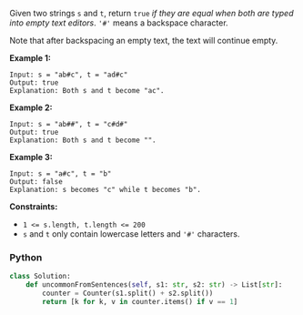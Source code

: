 Given two strings  `s`  and  `t`, return  `true`  _if they are equal when both are typed into empty text editors_.  `'#'`  means a backspace character.

Note that after backspacing an empty text, the text will continue empty.

**Example 1:**
```
Input: s = "ab#c", t = "ad#c"
Output: true
Explanation: Both s and t become "ac".
```

**Example 2:**
```
Input: s = "ab##", t = "c#d#"
Output: true
Explanation: Both s and t become "".
```

**Example 3:**
```
Input: s = "a#c", t = "b"
Output: false
Explanation: s becomes "c" while t becomes "b".
```

**Constraints:**

-   `1 <= s.length, t.length <= 200`
-   `s`  and  `t`  only contain lowercase letters and  `'#'`  characters.


### Python
```python
class Solution:
    def uncommonFromSentences(self, s1: str, s2: str) -> List[str]:
        counter = Counter(s1.split() + s2.split())
        return [k for k, v in counter.items() if v == 1]
```